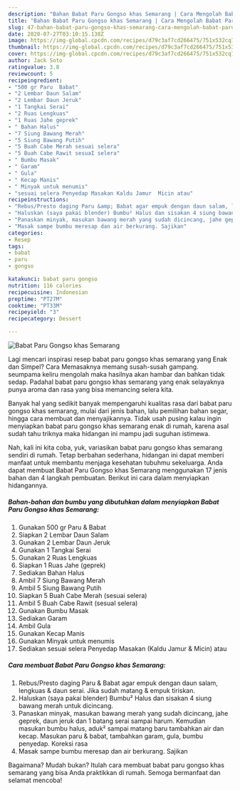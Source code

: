 ```yaml
---
description: "Bahan Babat Paru Gongso khas Semarang | Cara Mengolah Babat Paru Gongso khas Semarang Yang Bisa Manjain Lidah"
title: "Bahan Babat Paru Gongso khas Semarang | Cara Mengolah Babat Paru Gongso khas Semarang Yang Bisa Manjain Lidah"
slug: 47-bahan-babat-paru-gongso-khas-semarang-cara-mengolah-babat-paru-gongso-khas-semarang-yang-bisa-manjain-lidah
date: 2020-07-27T03:10:15.138Z
image: https://img-global.cpcdn.com/recipes/d79c3af7cd266475/751x532cq70/babat-paru-gongso-khas-semarang-foto-resep-utama.jpg
thumbnail: https://img-global.cpcdn.com/recipes/d79c3af7cd266475/751x532cq70/babat-paru-gongso-khas-semarang-foto-resep-utama.jpg
cover: https://img-global.cpcdn.com/recipes/d79c3af7cd266475/751x532cq70/babat-paru-gongso-khas-semarang-foto-resep-utama.jpg
author: Jack Soto
ratingvalue: 3.8
reviewcount: 5
recipeingredient:
- "500 gr Paru  Babat"
- "2 Lembar Daun Salam"
- "2 Lembar Daun Jeruk"
- "1 Tangkai Serai"
- "2 Ruas Lengkuas"
- "1 Ruas Jahe geprek"
- " Bahan Halus"
- "7 Siung Bawang Merah"
- "5 Siung Bawang Putih"
- "5 Buah Cabe Merah sesuai selera"
- "5 Buah Cabe Rawit sesuaI selera"
- " Bumbu Masak"
- " Garam"
- " Gula"
- " Kecap Manis"
- " Minyak untuk menumis"
- "sesuai selera Penyedap Masakan Kaldu Jamur  Micin atau"
recipeinstructions:
- "Rebus/Presto daging Paru &amp; Babat agar empuk dengan daun salam, lengkuas &amp; daun serai. Jika sudah matang &amp; empuk tiriskan."
- "Haluskan (saya pakai blender) Bumbu² Halus dan sisakan 4 siung bawang merah untuk dicincang."
- "Panaskan minyak, masukan bawang merah yang sudah dicincang, jahe geprek, daun jeruk dan 1 batang serai sampai harum. Kemudian masukan bumbu halus, aduk² sampai matang baru tambahkan air dan kecap. Masukan paru &amp; babat, tambahkan garam, gula, bumbu penyedap. Koreksi rasa"
- "Masak sampe bumbu meresap dan air berkurang. Sajikan"
categories:
- Resep
tags:
- babat
- paru
- gongso

katakunci: babat paru gongso 
nutrition: 116 calories
recipecuisine: Indonesian
preptime: "PT27M"
cooktime: "PT33M"
recipeyield: "3"
recipecategory: Dessert

---
```



![Babat Paru Gongso khas Semarang](https://img-global.cpcdn.com/recipes/d79c3af7cd266475/751x532cq70/babat-paru-gongso-khas-semarang-foto-resep-utama.jpg)

Lagi mencari inspirasi resep babat paru gongso khas semarang yang Enak dan Simpel? Cara Memasaknya memang susah-susah gampang. seumpama keliru mengolah maka hasilnya akan hambar dan bahkan tidak sedap. Padahal babat paru gongso khas semarang yang enak selayaknya punya aroma dan rasa yang bisa memancing selera kita.

Banyak hal yang sedikit banyak mempengaruhi kualitas rasa dari babat paru gongso khas semarang, mulai dari jenis bahan, lalu pemilihan bahan segar, hingga cara membuat dan menyajikannya. Tidak usah pusing kalau ingin menyiapkan babat paru gongso khas semarang enak di rumah, karena asal sudah tahu triknya maka hidangan ini mampu jadi suguhan istimewa.




Nah, kali ini kita coba, yuk, variasikan babat paru gongso khas semarang sendiri di rumah. Tetap berbahan sederhana, hidangan ini dapat memberi manfaat untuk membantu menjaga kesehatan tubuhmu sekeluarga. Anda dapat membuat Babat Paru Gongso khas Semarang menggunakan 17 jenis bahan dan 4 langkah pembuatan. Berikut ini cara dalam menyiapkan hidangannya.

<!--inarticleads1-->

##### Bahan-bahan dan bumbu yang dibutuhkan dalam menyiapkan Babat Paru Gongso khas Semarang:

1. Gunakan 500 gr Paru &amp; Babat
1. Siapkan 2 Lembar Daun Salam
1. Gunakan 2 Lembar Daun Jeruk
1. Gunakan 1 Tangkai Serai
1. Gunakan 2 Ruas Lengkuas
1. Siapkan 1 Ruas Jahe (geprek)
1. Sediakan  Bahan Halus
1. Ambil 7 Siung Bawang Merah
1. Ambil 5 Siung Bawang Putih
1. Siapkan 5 Buah Cabe Merah (sesuai selera)
1. Ambil 5 Buah Cabe Rawit (sesuaI selera)
1. Gunakan  Bumbu Masak
1. Sediakan  Garam
1. Ambil  Gula
1. Gunakan  Kecap Manis
1. Gunakan  Minyak untuk menumis
1. Sediakan sesuai selera Penyedap Masakan (Kaldu Jamur &amp; Micin) atau




<!--inarticleads2-->

##### Cara membuat Babat Paru Gongso khas Semarang:

1. Rebus/Presto daging Paru &amp; Babat agar empuk dengan daun salam, lengkuas &amp; daun serai. Jika sudah matang &amp; empuk tiriskan.
1. Haluskan (saya pakai blender) Bumbu² Halus dan sisakan 4 siung bawang merah untuk dicincang.
1. Panaskan minyak, masukan bawang merah yang sudah dicincang, jahe geprek, daun jeruk dan 1 batang serai sampai harum. Kemudian masukan bumbu halus, aduk² sampai matang baru tambahkan air dan kecap. Masukan paru &amp; babat, tambahkan garam, gula, bumbu penyedap. Koreksi rasa
1. Masak sampe bumbu meresap dan air berkurang. Sajikan




Bagaimana? Mudah bukan? Itulah cara membuat babat paru gongso khas semarang yang bisa Anda praktikkan di rumah. Semoga bermanfaat dan selamat mencoba!
